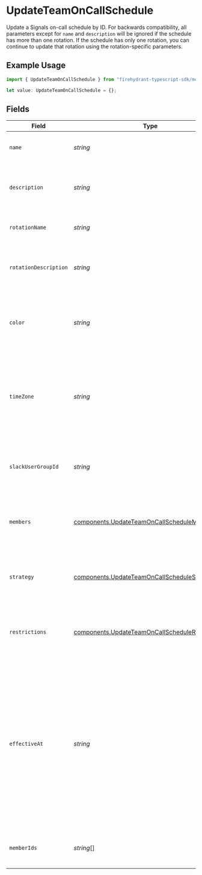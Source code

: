 # UpdateTeamOnCallSchedule

Update a Signals on-call schedule by ID. For backwards compatibility, all parameters except for
`name` and `description` will be ignored if the schedule has more than one rotation. If the schedule
has only one rotation, you can continue to update that rotation using the rotation-specific parameters.


## Example Usage

```typescript
import { UpdateTeamOnCallSchedule } from "firehydrant-typescript-sdk/models/components";

let value: UpdateTeamOnCallSchedule = {};
```

## Fields

| Field                                                                                                                                                                                                                                                      | Type                                                                                                                                                                                                                                                       | Required                                                                                                                                                                                                                                                   | Description                                                                                                                                                                                                                                                |
| ---------------------------------------------------------------------------------------------------------------------------------------------------------------------------------------------------------------------------------------------------------- | ---------------------------------------------------------------------------------------------------------------------------------------------------------------------------------------------------------------------------------------------------------- | ---------------------------------------------------------------------------------------------------------------------------------------------------------------------------------------------------------------------------------------------------------- | ---------------------------------------------------------------------------------------------------------------------------------------------------------------------------------------------------------------------------------------------------------- |
| `name`                                                                                                                                                                                                                                                     | *string*                                                                                                                                                                                                                                                   | :heavy_minus_sign:                                                                                                                                                                                                                                         | A new name for the on-call schedule.                                                                                                                                                                                                                       |
| `description`                                                                                                                                                                                                                                              | *string*                                                                                                                                                                                                                                                   | :heavy_minus_sign:                                                                                                                                                                                                                                         | A new, detailed description for the on-call schedule.                                                                                                                                                                                                      |
| `rotationName`                                                                                                                                                                                                                                             | *string*                                                                                                                                                                                                                                                   | :heavy_minus_sign:                                                                                                                                                                                                                                         | A new name for the schedule's rotation.                                                                                                                                                                                                                    |
| `rotationDescription`                                                                                                                                                                                                                                      | *string*                                                                                                                                                                                                                                                   | :heavy_minus_sign:                                                                                                                                                                                                                                         | A new, detailed description for the schedule's rotation.                                                                                                                                                                                                   |
| `color`                                                                                                                                                                                                                                                    | *string*                                                                                                                                                                                                                                                   | :heavy_minus_sign:                                                                                                                                                                                                                                         | A hex color code that will be used to represent the schedule's rotation in FireHydrant's UI.                                                                                                                                                               |
| `timeZone`                                                                                                                                                                                                                                                 | *string*                                                                                                                                                                                                                                                   | :heavy_minus_sign:                                                                                                                                                                                                                                         | The time zone in which the on-call schedule's rotation will operate. This value must be a valid IANA time zone name.                                                                                                                                       |
| `slackUserGroupId`                                                                                                                                                                                                                                         | *string*                                                                                                                                                                                                                                                   | :heavy_minus_sign:                                                                                                                                                                                                                                         | The ID of a Slack user group to sync the rotation's on-call members to.                                                                                                                                                                                    |
| `members`                                                                                                                                                                                                                                                  | [components.UpdateTeamOnCallScheduleMember](../../models/components/updateteamoncallschedulemember.md)[]                                                                                                                                                   | :heavy_minus_sign:                                                                                                                                                                                                                                         | An ordered list of objects that specify members of the schedule's rotation.                                                                                                                                                                                |
| `strategy`                                                                                                                                                                                                                                                 | [components.UpdateTeamOnCallScheduleStrategy](../../models/components/updateteamoncallschedulestrategy.md)                                                                                                                                                 | :heavy_minus_sign:                                                                                                                                                                                                                                         | An object that specifies how the rotation's on-call shifts should be generated.                                                                                                                                                                            |
| `restrictions`                                                                                                                                                                                                                                             | [components.UpdateTeamOnCallScheduleRestriction](../../models/components/updateteamoncallschedulerestriction.md)[]                                                                                                                                         | :heavy_minus_sign:                                                                                                                                                                                                                                         | A list of objects that restrict the schedule's rotation to specific on-call periods.                                                                                                                                                                       |
| `effectiveAt`                                                                                                                                                                                                                                              | *string*                                                                                                                                                                                                                                                   | :heavy_minus_sign:                                                                                                                                                                                                                                         | An ISO8601 time string specifying when the updated schedule should take effect. This<br/>value must be provided if editing an attribute that would affect how the schedule's<br/>shifts are generated, such as the time zone, members, strategy, or restrictions.<br/> |
| `memberIds`                                                                                                                                                                                                                                                | *string*[]                                                                                                                                                                                                                                                 | :heavy_minus_sign:                                                                                                                                                                                                                                         | This parameter is deprecated; use `members` instead.                                                                                                                                                                                                       |